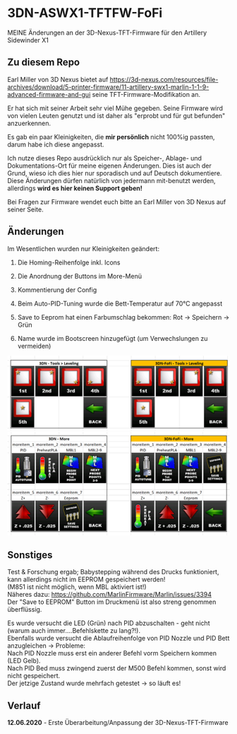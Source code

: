 # 3DN-ASWX1-TFTFW-FoFi
MEINE Änderungen an der 3D-Nexus-TFT-Firmware für den Artillery Sidewinder X1


## Zu diesem Repo
Earl Miller von 3D Nexus bietet auf
https://3d-nexus.com/resources/file-archives/download/5-printer-firmware/11-artillery-swx1-marlin-1-1-9-advanced-firmware-and-gui
seine TFT-Firmware-Modifikation an.

Er hat sich mit seiner Arbeit sehr viel Mühe gegeben.
Seine Firmware wird von vielen Leuten genutzt und ist daher als "erprobt und für gut befunden" anzuerkennen.

Es gab ein paar Kleinigkeiten, die **mir persönlich** nicht 100%ig passten, darum habe ich diese angepasst.

Ich nutze dieses Repo ausdrücklich nur als Speicher-, Ablage- und Dokumentations-Ort für meine eigenen Änderungen.
Dies ist auch der Grund, wieso ich dies hier nur sporadisch und auf Deutsch dokumentiere.  
Diese Änderungen dürfen natürlich von jedermann mit-benutzt werden, allerdings **wird es hier keinen Support geben!**

Bei Fragen zur Firmware wendet euch bitte an Earl Miller von 3D Nexus auf seiner Seite.


## Änderungen
Im Wesentlichen wurden nur Kleinigkeiten geändert:

1. Die Homing-Reihenfolge inkl. Icons

2. Die Anordnung der Buttons im More-Menü

3. Kommentierung der Config

4. Beim Auto-PID-Tuning wurde die Bett-Temperatur auf 70°C angepasst

5. Save to Eeprom hat einen Farbumschlag bekommen: Rot -> Speichern -> Grün

6. Name wurde im Bootscreen hinzugefügt (um Verwechslungen zu vermeiden)

![Leveling-Vergleich](https://raw.githubusercontent.com/Bodengriller/3DN-ASWX1-TFTFW-FoFi/master/compare_Tools-Leveling.png)
![More-Vergleich](https://raw.githubusercontent.com/Bodengriller/3DN-ASWX1-TFTFW-FoFi/master/compare_More.png)
  
## Sonstiges  
Test & Forschung ergab;
Babystepping während des Drucks funktioniert, kann allerdings nicht im EEPROM gespeichert werden!  
(M851 ist nicht möglich, wenn MBL aktiviert ist!)  
Näheres dazu: https://github.com/MarlinFirmware/Marlin/issues/3394  
Der "Save to EEPROM" Button im Druckmenü ist also streng genommen überflüssig.

Es wurde versucht die LED (Grün) nach PID abzuschalten - geht nicht (warum auch immer....Befehlskette zu lang?!).  
Ebenfalls wurde versucht die Ablaufreihenfolge von PID Nozzle und PID Bett anzugleichen -> Probleme:  
Nach PID Nozzle muss erst ein anderer Befehl vorm Speichern kommen (LED Gelb).  
Nach PID Bed muss zwingend zuerst der M500 Befehl kommen, sonst wird nicht gespeichert.  
Der jetzige Zustand wurde mehrfach getestet -> so läuft es!  
    
## Verlauf  
**12.06.2020** - Erste Überarbeitung/Anpassung der 3D-Nexus-TFT-Firmware
